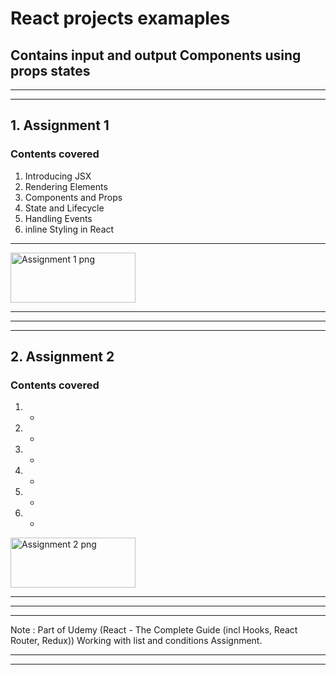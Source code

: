 <h1> React projects examaples </h1>


<h2>Contains input and output Components using props states</h2>

<hr></hr><hr></hr><h2> <strong>1. Assignment 1</strong> </h2>
<h3>Contents covered</h3>

1. Introducing JSX
3. Rendering Elements
4. Components and Props
5. State and Lifecycle
6. Handling Events
7. inline Styling in React

<hr> </hr>
<img src="https://2euu1q.by.files.1drv.com/y4mor8N86YeVq5IpBXzK2O2hn_zohnON0vwasNcjLZs0RN36IqR_K7yQI-BvlytKjLwZaFDdhUi-DD1sDixYbf50Z3blYKRNJ6CXkpgipQe2G9cRCmTsQnJD1q1qYF6emqH4xJ1sU_PkbZhn86gZ7f5RIb7QXX5U6_jdD-SwMscj9dg_tYS6VkaUGvq1vG59E6RuCkGjk3t-X3DiIznm4zMpQ?width=1049&height=779&cropmode=none" alt="Assignment 1 png" width="200"
         height="80">
         <hr> </hr>

<hr></hr><hr></hr><h2> <strong>2. Assignment 2</strong> </h2>
<h3>Contents covered</h3>

1. *
3. *
4. *
5. *
6. *
7. *

<img src="https://2euu1q.by.files.1drv.com/y4mor8N86YeVq5IpBXzK2O2hn_zohnON0vwasNcjLZs0RN36IqR_K7yQI-BvlytKjLwZaFDdhUi-DD1sDixYbf50Z3blYKRNJ6CXkpgipQe2G9cRCmTsQnJD1q1qYF6emqH4xJ1sU_PkbZhn86gZ7f5RIb7QXX5U6_jdD-SwMscj9dg_tYS6VkaUGvq1vG59E6RuCkGjk3t-X3DiIznm4zMpQ?width=1049&height=779&cropmode=none" alt="Assignment 2 png" width="200"
         height="80">
         <hr> </hr>

<hr> </hr><hr></hr>
Note : Part of Udemy (React - The Complete Guide (incl Hooks, React Router, Redux)) Working with list and conditions Assignment.


<hr> </hr><hr></hr>
